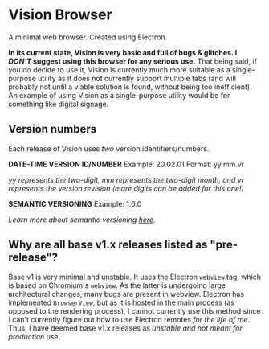 # Vision Browser
A minimal web browser. Created using Electron.

**In its current state, Vision is very basic and full of bugs & glitches. I *DON'T* suggest using this browser for any serious use.** That being said, if you *do* decide to use it, Vision is currently much more suitable as a single-purpose utility as it does not currently support multiple tabs (and will probably not until a viable solution is found, without being too inefficient). An example of using Vision as a single-purpose utility would be for something like digital signage.

## Version numbers
Each release of Vision uses *two* version identifiers/numbers.

**DATE-TIME VERSION ID/NUMBER**
Example: 20.02.01
Format: yy.mm.vr

*yy represents the two-digit, mm represents the two-digit month, and vr represents the version revision (more digits can be added for this one!)*

**SEMANTIC VERSIONING**
Example: 1.0.0

*Learn more about semantic versioning [here](https://semver.org/).*

## Why are all base v1.x releases listed as "pre-release"?
Base v1 is very minimal and unstable. It uses the Electron ``webview`` tag, which is based on Chromium's ``webview``. As the latter is undergoing large architectural changes, many bugs are present in webview. Electron has implemented ``BrowserView``, but as it is hosted in the main process (as opposed to the rendering process), I cannot currently use this method since I can't currently figure out how to use Electron remotes *for the life of me*. Thus, I have deemed base v1.x releases as *unstable and not meant for production use*.
